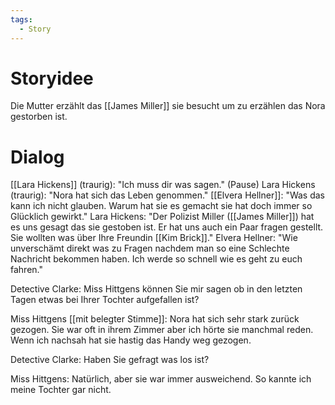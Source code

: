 ```yaml
---
tags:
  - Story
---
```

# Storyidee
Die Mutter erzählt das [[James Miller]] sie besucht um zu erzählen das Nora gestorben ist.
# Dialog
[[Lara Hickens]] (traurig): "Ich muss dir was sagen."
(Pause)
Lara Hickens (traurig): "Nora hat sich das Leben genommen."
[[Elvera Hellner]]: "Was das kann ich nicht glauben. Warum hat sie es gemacht sie hat doch immer so Glücklich gewirkt."
Lara Hickens: "Der Polizist Miller ([[James Miller]]) hat es uns gesagt das sie gestoben ist. Er hat uns auch ein Paar fragen gestellt. Sie wollten was über Ihre Freundin [[Kim Brick]]."
Elvera Hellner: "Wie unverschämt direkt was zu Fragen nachdem man so eine Schlechte Nachricht bekommen haben. Ich werde so schnell wie es geht zu euch fahren."



Detective Clarke: Miss Hittgens können Sie mir sagen ob in den letzten Tagen etwas bei Ihrer Tochter aufgefallen ist?

Miss Hittgens [[mit belegter Stimme]]:  Nora hat sich sehr stark zurück gezogen. Sie war oft in ihrem Zimmer aber ich hörte sie manchmal reden. Wenn ich nachsah hat sie hastig das Handy weg gezogen.

Detective Clarke: Haben Sie gefragt was los ist?

Miss Hittgens: Natürlich, aber sie war immer ausweichend. So kannte ich meine Tochter gar nicht.



